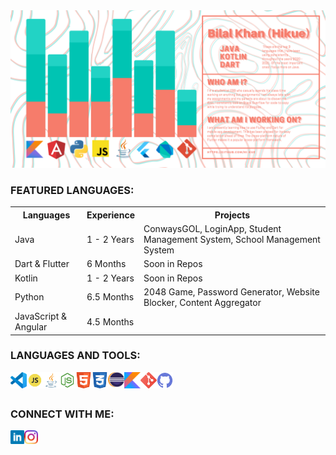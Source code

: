<img alt="Hi-kue | Background" src="/Images/Github/Summary.png">
<br />

### FEATURED LANGUAGES:
<table>
  <tr>
    <th>Languages</th>
    <th>Experience</th>
    <th>Projects</th>
  </tr>
  <tr>
    <td>Java</td>
    <td>1 - 2 Years</td>
    <td>ConwaysGOL, LoginApp, Student Management System, School Management System</td>
  </tr>
  <tr>
    <td>Dart & Flutter</td>
    <td>6 Months</td>
    <td>Soon in Repos</td>
  </tr>
  <tr>
    <td>Kotlin</td>
    <td>1 - 2 Years</td>
    <td>Soon in Repos</td>
  </tr>
  <tr>
    <td>Python</td>
    <td>6.5 Months</td>
    <td>2048 Game, Password Generator, Website Blocker, Content Aggregator</td>
  </tr>
  <tr>
    <td>JavaScript & Angular</td>
    <td>4.5 Months</td>
    <td></td>
  </tr>
</table>

### LANGUAGES AND TOOLS:

<img align="left" alt="Visual Studio Code" width="26px" src="https://raw.githubusercontent.com/github/explore/80688e429a7d4ef2fca1e82350fe8e3517d3494d/topics/visual-studio-code/visual-studio-code.png" />
<img align="left" alt="JavaScript" width="26px" src="/Images/JavaScript Icon.png" />
<img align="left" alt="Java" width="26px" src="/Images/Java Icon.png" />
<img align="left" alt="Node.Js" width="26px" src="/Images/NodeJS Icon.png" />
<img align="left" alt="HTML" width="26px" src="/Images/HTML Icon.png" />
<img align="left" alt="CSS" width="26px" src="/Images/CSS Icon.png" />
<img align="left" alt="Eclipse IDE" width="26px" src="/Images/Eclipse Icon.png" />
<img align="left" alt="Kotlin" width="26px" src="/Images/Kotlin Icon.png" />
<img align="left" alt="Git" width="26px" src="/Images/Git Icon.png" />
<img align="left" alt="Github" width="26px" src="/Images/Github Icon.png" />
<br />
<br />

### CONNECT WITH ME:
[<img align="left" alt="Hi-kue | LinkedIn" width="22px" src="/Images/LinkedIn Icon.png" />][linkedin]
[<img align="left" alt="Hi-kue | Instagram" width="22px" src="/Images/Instagram Icon.png" />][instagram]
<br />

[instagram]: https://www.instagram.com/kakeru.png/
[linkedin]: https://www.linkedin.com/in/hikue-mori-50713b215/